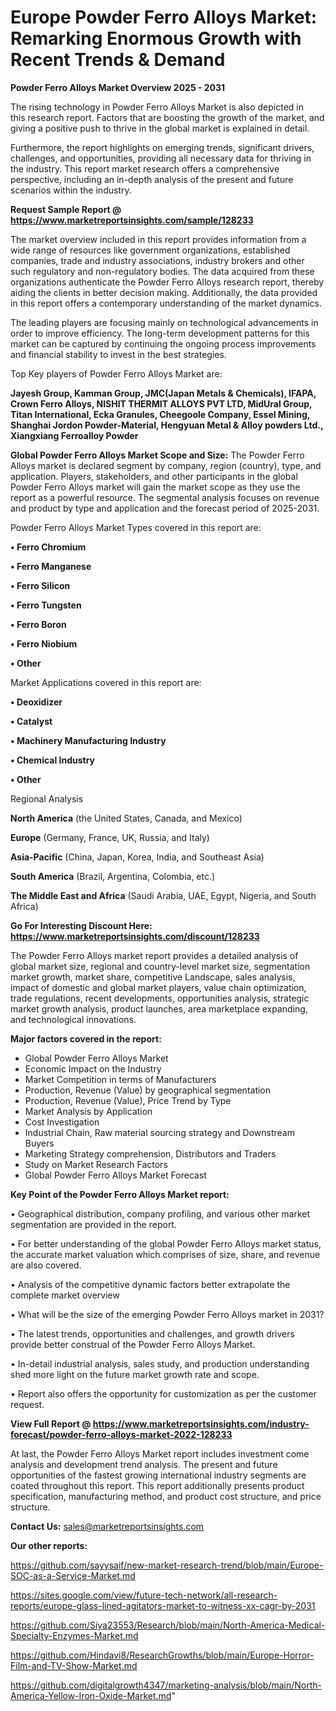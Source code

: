 # Europe Powder Ferro Alloys Market: Remarking Enormous Growth with Recent Trends & Demand

<Strong> Powder Ferro Alloys Market Overview 2025 - 2031</strong>

The rising technology in Powder Ferro Alloys Market is also depicted in this research report. Factors that are boosting the growth of the market, and giving a positive push to thrive in the global market is explained in detail.

Furthermore, the report highlights on emerging trends, significant drivers, challenges, and opportunities, providing all necessary data for thriving in the industry. This report market research offers a comprehensive perspective, including an in-depth analysis of the present and future scenarios within the industry.

<strong>Request Sample Report @ <a href=https://www.marketreportsinsights.com/sample/128233>https://www.marketreportsinsights.com/sample/128233</a></strong>

The market overview included in this report provides information from a wide range of resources like government organizations, established companies, trade and industry associations, industry brokers and other such regulatory and non-regulatory bodies. The data acquired from these organizations authenticate the Powder Ferro Alloys research report, thereby aiding the clients in better decision making. Additionally, the data provided in this report offers a contemporary understanding of the market dynamics.

The leading players are focusing mainly on technological advancements in order to improve efficiency. The long-term development patterns for this market can be captured by continuing the ongoing process improvements and financial stability to invest in the best strategies.

Top Key players of Powder Ferro Alloys Market are:

<strong>Jayesh Group, Kamman Group, JMC(Japan Metals & Chemicals), IFAPA, Crown Ferro Alloys, NISHIT THERMIT ALLOYS PVT LTD, MidUral Group, Titan International, Ecka Granules, Cheegoole Company, Essel Mining, Shanghai Jordon Powder-Material, Hengyuan Metal & Alloy powders Ltd., Xiangxiang Ferroalloy Powder</strong>

<strong><b>Global Powder Ferro Alloys Market Scope and Size:</b></strong>
The Powder Ferro Alloys market is declared segment by company, region (country), type, and application. Players, stakeholders, and other participants in the global Powder Ferro Alloys market will gain the market scope as they use the report as a powerful resource. The segmental analysis focuses on revenue and product by type and application and the forecast period of 2025-2031.

Powder Ferro Alloys Market Types covered in this report are:

<strong>• Ferro Chromium

• Ferro Manganese

• Ferro Silicon

• Ferro Tungsten

• Ferro Boron

• Ferro Niobium

• Other</strong>

Market Applications covered in this report are:

<strong>• Deoxidizer

• Catalyst

• Machinery Manufacturing Industry

• Chemical Industry

• Other</strong> 

Regional Analysis

<strong>North America</strong> (the United States, Canada, and Mexico)

<strong>Europe</strong> (Germany, France, UK, Russia, and Italy)

<strong>Asia-Pacific</strong> (China, Japan, Korea, India, and Southeast Asia)

<strong>South America</strong> (Brazil, Argentina, Colombia, etc.)

<strong>The Middle East and Africa</strong> (Saudi Arabia, UAE, Egypt, Nigeria, and South Africa)

<strong>Go For Interesting Discount Here: <a href=https://www.marketreportsinsights.com/discount/128233>https://www.marketreportsinsights.com/discount/128233</a></strong>

The Powder Ferro Alloys market report provides a detailed analysis of global market size, regional and country-level market size, segmentation market growth, market share, competitive Landscape, sales analysis, impact of domestic and global market players, value chain optimization, trade regulations, recent developments, opportunities analysis, strategic market growth analysis, product launches, area marketplace expanding, and technological innovations.

<strong><b>Major factors covered in the report:</b></strong>
<ul>
  <li>Global Powder Ferro Alloys Market </li>
  <li>Economic Impact on the Industry</li>
  <li>Market Competition in terms of Manufacturers</li>
  <li>Production, Revenue (Value) by geographical segmentation</li>
  <li>Production, Revenue (Value), Price Trend by Type</li>
  <li>Market Analysis by Application</li>
  <li>Cost Investigation</li>
  <li>Industrial Chain, Raw material sourcing strategy and Downstream Buyers</li>
  <li>Marketing Strategy comprehension, Distributors and Traders</li>
  <li>Study on Market Research Factors</li>
  <li>Global Powder Ferro Alloys Market Forecast</li>
</ul>

<strong><b>Key Point of the Powder Ferro Alloys Market report:</b></strong>

• Geographical distribution, company profiling, and various other market segmentation are provided in the report.

• For better understanding of the global Powder Ferro Alloys market status, the accurate market valuation which comprises of size, share, and revenue are also covered.

• Analysis of the competitive dynamic factors better extrapolate the complete market overview

• What will be the size of the emerging Powder Ferro Alloys market in 2031?

• The latest trends, opportunities and challenges, and growth drivers provide better construal of the Powder Ferro Alloys Market.

• In-detail industrial analysis, sales study, and production understanding shed more light on the future market growth rate and scope.

• Report also offers the opportunity for customization as per the customer request.

<strong><b>View Full Report @ <a href=https://www.marketreportsinsights.com/industry-forecast/powder-ferro-alloys-market-2022-128233>https://www.marketreportsinsights.com/industry-forecast/powder-ferro-alloys-market-2022-128233</a></b></strong>


At last, the Powder Ferro Alloys Market report includes investment come analysis and development trend analysis. The present and future opportunities of the fastest growing international industry segments are coated throughout this report. This report additionally presents product specification, manufacturing method, and product cost structure, and price structure.

<strong>Contact Us:</strong>
sales@marketreportsinsights.com

<strong>Our other reports:</strong>

<a href=https://github.com/sayysaif/new-market-research-trend/blob/main/Europe-SOC-as-a-Service-Market.md>https://github.com/sayysaif/new-market-research-trend/blob/main/Europe-SOC-as-a-Service-Market.md</a>

<a href=https://sites.google.com/view/future-tech-network/all-research-reports/europe-glass-lined-agitators-market-to-witness-xx-cagr-by-2031>https://sites.google.com/view/future-tech-network/all-research-reports/europe-glass-lined-agitators-market-to-witness-xx-cagr-by-2031</a>

<a href=https://github.com/Siya23553/Research/blob/main/North-America-Medical-Specialty-Enzymes-Market.md>https://github.com/Siya23553/Research/blob/main/North-America-Medical-Specialty-Enzymes-Market.md</a>

<a href=https://github.com/Hindavi8/ResearchGrowths/blob/main/Europe-Horror-Film-and-TV-Show-Market.md>https://github.com/Hindavi8/ResearchGrowths/blob/main/Europe-Horror-Film-and-TV-Show-Market.md</a>

<a href=https://github.com/digitalgrowth4347/marketing-analysis/blob/main/North-America-Yellow-Iron-Oxide-Market.md>https://github.com/digitalgrowth4347/marketing-analysis/blob/main/North-America-Yellow-Iron-Oxide-Market.md</a>"
